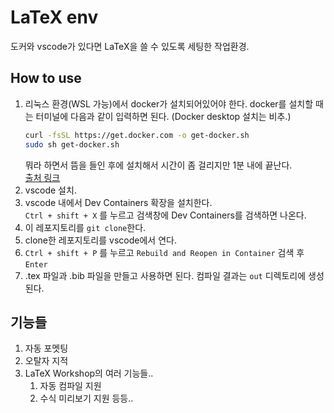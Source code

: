 # LaTeX env

도커와 vscode가 있다면 LaTeX을 쓸 수 있도록 세팅한 작업환경.

## How to use

1. 리눅스 환경(WSL 가능)에서 docker가 설치되어있어야 한다. docker를 설치할 때는 터미널에 다음과 같이 입력하면 된다. (Docker desktop 설치는 비추.)
    ```bash
    curl -fsSL https://get.docker.com -o get-docker.sh
    sudo sh get-docker.sh
    ```
    뭐라 하면서 뜸을 들인 후에 설치해서 시간이 좀 걸리지만 1분 내에 끝난다.    
    [출처 링크](https://docs.docker.com/engine/install/ubuntu/#install-using-the-convenience-script)  
2. vscode 설치. 
3. vscode 내에서 Dev Containers 확장을 설치한다.  
    `Ctrl + shift + X` 를 누르고 검색창에 Dev Containers를 검색하면 나온다.
4. 이 레포지토리를 `git clone`한다.
5. clone한 레포지토리를 vscode에서 연다.
6. `Ctrl + shift + P` 를 누르고 `Rebuild and Reopen in Container` 검색 후 `Enter`
7. .tex 파일과 .bib 파일을 만들고 사용하면 된다. 컴파일 결과는 `out` 디렉토리에 생성된다.

## 기능들
1. 자동 포멧팅
2. 오탈자 지적
3. LaTeX Workshop의 여러 기능들.. 
    1. 자동 컴파일 지원
    2. 수식 미리보기 지원
    등등..